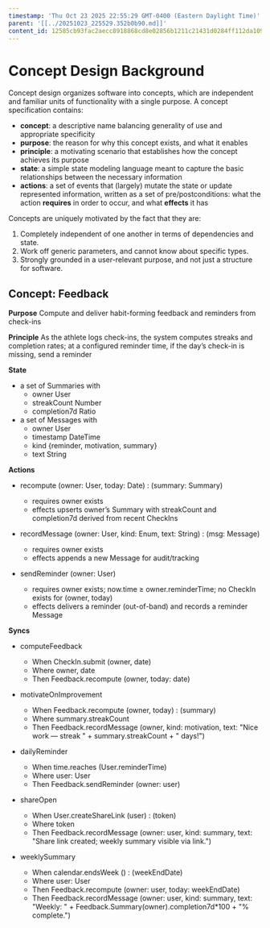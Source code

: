 ```yaml
---
timestamp: 'Thu Oct 23 2025 22:55:29 GMT-0400 (Eastern Daylight Time)'
parent: '[[../20251023_225529.352b0b90.md]]'
content_id: 12585cb93fac2aecc8918868cd8e02856b1211c21431d0284ff112da10971e8d
---
```


# Concept Design Background

Concept design organizes software into concepts, which are independent and familiar units of functionality with a single purpose. A concept specification contains:

* **concept**: a descriptive name balancing generality of use and appropriate specificity
* **purpose**: the reason for why this concept exists, and what it enables
* **principle**: a motivating scenario that establishes how the concept achieves its purpose
* **state**: a simple state modeling language meant to capture the basic relationships between the necessary information
* **actions**: a set of events that (largely) mutate the state or update represented information, written as a set of pre/postconditions: what the action **requires** in order to occur, and what **effects** it has

Concepts are uniquely motivated by the fact that they are:

1. Completely independent of one another in terms of dependencies and state.
2. Work off generic parameters, and cannot know about specific types.
3. Strongly grounded in a user-relevant purpose, and not just a structure for software.

## Concept: Feedback

**Purpose** Compute and deliver habit-forming feedback and reminders from check-ins

**Principle** As the athlete logs check-ins, the system computes streaks and completion rates; at a configured reminder time, if the day’s check-in is missing, send a reminder

**State**

* a set of Summaries with
  * owner User
  * streakCount Number
  * completion7d Ratio
* a set of Messages with
  * owner User
  * timestamp DateTime
  * kind {reminder, motivation, summary}
  * text String

**Actions**

* recompute (owner: User, today: Date) : (summary: Summary)
  * requires owner exists
  * effects upserts owner’s Summary with streakCount and completion7d derived from recent CheckIns

* recordMessage (owner: User, kind: Enum, text: String) : (msg: Message)
  * requires owner exists
  * effects appends a new Message for audit/tracking

* sendReminder (owner: User)
  * requires owner exists; now.time ≥ owner.reminderTime; no CheckIn exists for (owner, today)
  * effects delivers a reminder (out-of-band) and records a reminder Message

**Syncs**

* computeFeedback
  * When CheckIn.submit (owner, date)
  * Where owner, date
  * Then Feedback.recompute (owner, today: date)

* motivateOnImprovement
  * When Feedback.recompute (owner, today) : (summary)
  * Where summary.streakCount
  * Then Feedback.recordMessage (owner, kind: motivation, text: "Nice work — streak " + summary.streakCount + " days!")

* dailyReminder
  * When time.reaches (User.reminderTime)
  * Where user: User
  * Then Feedback.sendReminder (owner: user)

* shareOpen
  * When User.createShareLink (user) : (token)
  * Where token
  * Then Feedback.recordMessage (owner: user, kind: summary, text: "Share link created; weekly summary visible via link.")

* weeklySummary
  * When calendar.endsWeek () : (weekEndDate)
  * Where user: User
  * Then Feedback.recompute (owner: user, today: weekEndDate)
  * Then Feedback.recordMessage (owner: user, kind: summary, text: "Weekly: " + Feedback.Summary(owner).completion7d\*100 + "% complete.")
